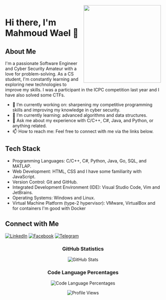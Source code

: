<img width="250" align="right" src="https://c.tenor.com/_DOBjnGspYAAAAAM/code-coding.gif" autoplay>

# Hi there, I'm Mahmoud Wael 👋

## About Me

I'm a passionate Software Engineer and Cyber Security Amateur with a love for problem-solving. As a CS student, I'm constantly learning and exploring new technologies to improve my skills. I was a participant in the ICPC competition last year and I have also solved some CTFs. 

- 🔭 I’m currently working on: sharpening my competitive programming skills and improving my knowledge in cyber security.
- 🌱 I’m currently learning: advanced algorithms and data structures.
- 💬 Ask me about my experience with C/C++, C#, Java, and Python, or anything related.
- 📫 How to reach me: Feel free to connect with me via the links below.

## Tech Stack

- Programming Languages: C/C++, C#, Python, Java, Go, SQL, and MATLAP.
- Web Development: HTML, CSS and I have some familiarity with JavaScript.
- Version Control: Git and GitHub.
- Integrated Development Environment (IDE): Visual Studio Code, Vim and JetBrains.
- Operating Systems: Windows and Linux.
- Virtual Machine Platform (type-2 hypervisor): VMware, VirtualBox and for containers I'm good with Docker

## Connect with Me

<p align="left">
<a href="https://www.linkedin.com/in/mahmoud-wael-9b9b6424a/" target="_blank"><img alt="LinkedIn" src="https://img.shields.io/badge/LinkedIn-Mahmoud%20Wael-blue?style=flat-square&logo=linkedin"></a>
<a href="https://www.facebook.com/mahmoud.wael.980" target="_blank"><img alt="Facebook" src="https://img.shields.io/badge/Facebook-Mahmoud%20Wael-blue?style=flat-square&logo=facebook"></a>
<a href="https://t.me/Ma7m0udZ" target="_blank"><img alt="Telegram" src="https://img.shields.io/badge/Telegram-Mahmoud%20Wael-blue?style=flat-square&logo=telegram"></a>
</p>

<!-- GitHub Stats -->
<div align="center">
  <h3>GitHub Statistics</h3>
  <img src="https://github-readme-stats.vercel.app/api?username=MahmoudWaeI&show_icons=true&theme=radical" alt="GitHub Stats" />
</div>

<!-- Code Language Percentages -->
<div align="center">
  <h3>Code Language Percentages</h3>
  <img src="https://github-readme-stats.vercel.app/api/top-langs/?username=MahmoudWaeI&layout=compact&theme=radical&langs_count=10" alt="Code Language Percentages" />
</div>

<!-- Profile Views Counter -->
<p align="center">
  <img src="https://komarev.com/ghpvc/?username=MahmoudWaeI&style=flat-square" alt="Profile Views" />
</p>

